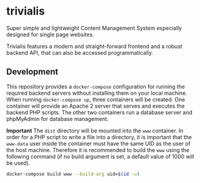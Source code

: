 # trivialis

Super simple and lightweight Content Management System especially designed for single page websites.

Trivialis features a modern and straight-forward frontend and a robust backend API, that can also be accessed programmatically.

## Development

This repository provides a `docker-compose` configuration for running the required backend servers without installing them on your local machine. When running `docker-compose up`, three containers will be created. One container will provide an Apache 2 server that serves and executes the backend PHP scripts. The other two containers run a database server and phpMyAdmin for database management.

**Important**
The `dist` directory will be mounted into the `www` container. In order for a PHP script to write a file into a directory, it is important that the `www-data` user inside the container must have the same UID as the user of the host machine. Therefore it is recommended to build the `www` using the following command (if no build argument is set, a default value of 1000 will be used).

``` sh
docker-compose build www --build-arg uid=$(id -u)
```


